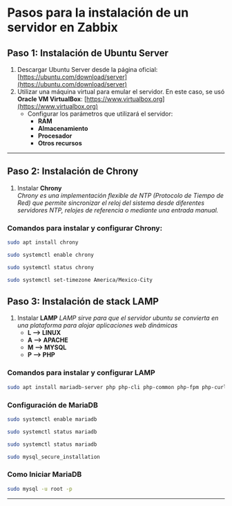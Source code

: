 # Pasos para la instalación de un servidor en Zabbix

## Paso 1: Instalación de Ubuntu Server
1. Descargar Ubuntu Server desde la página oficial: [https://ubuntu.com/download/server](https://ubuntu.com/download/server)  
2. Utilizar una máquina virtual para emular el servidor. En este caso, se usó **Oracle VM VirtualBox**: [https://www.virtualbox.org](https://www.virtualbox.org)  
   - Configurar los parámetros que utilizará el servidor:
     - **RAM**  
     - **Almacenamiento**  
     - **Procesador**  
     - **Otros recursos**  

---

## Paso 2: Instalación de Chrony
1. Instalar **Chrony**  
   *Chrony es una implementación flexible de NTP (Protocolo de Tiempo de Red) que permite sincronizar el reloj del sistema desde diferentes servidores NTP, relojes de referencia o mediante una entrada manual.*

### Comandos para instalar y configurar Chrony:
```bash
sudo apt install chrony
```
```bash
sudo systemctl enable chrony
```
```bash
sudo systemctl status chrony
```
```bash
sudo systemctl set-timezone America/Mexico-City
```

## Paso 3: Instalación de stack LAMP
1. Instalar **LAMP**
    *LAMP sirve para que el servidor ubuntu se convierta en una plataforma para alojar aplicaciones web dinámicas*
     - **L --> LINUX**  
     - **A --> APACHE**  
     - **M --> MYSQL**  
     - **P --> PHP**  

### Comandos para instalar y configurar LAMP
```bash
sudo apt install mariadb-server php php-cli php-common php-fpm php-curl php-mysql apache2 curl
```
### Configuración de MariaDB
```bash
sudo systemctl enable mariadb
```

```bash
sudo systemctl status mariadb
```
```bash
sudo systemctl status mariadb
```
```bash
sudo mysql_secure_installation
```
### Como Iniciar MariaDB
```bash
sudo mysql -u root -p
```




---
